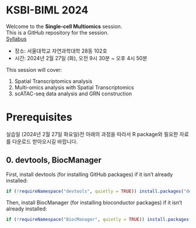 # KSBI-BIML 2024
Welcome to the **Single-cell Multiomics** session.  
This is a GitHub repository for the session.  
[Syllabus](https://journal-home.s3.ap-northeast-2.amazonaws.com/site/biml2024/intro/off-12.pdf, "syllabus link")

- 장소: 서울대학교 자연과학대학 28동 102호
- 시간: 2024년 2월 27일 (화), 오전 9시 30분 ~ 오후 4시 50분

This session will cover:  
1. Spatial Transcriptomics analysis
2. Multi-omics analysis with Spatial Transcriptomics
3. scATAC-seq data analysis and GRN construction

# Prerequisites
실습일 (2024년 2월 27일 화요일)전 아래의 과정을 따라서 R package와 필요한 자료를 다운로드 받아오시길 바랍니다.  
  
## 0. devtools, BiocManager
First, install devtools (for installing GitHub packages) if it isn’t already installed:

```R
if (!requireNamespace("devtools", quietly = TRUE)) install.packages("devtools")
```
Then, install BiocManager (for installing bioconductor packages) if it isn’t already installed:
```R
if (!requireNamespace("BiocManager", quietly = TRUE)) install.packages("BiocManager")
```

